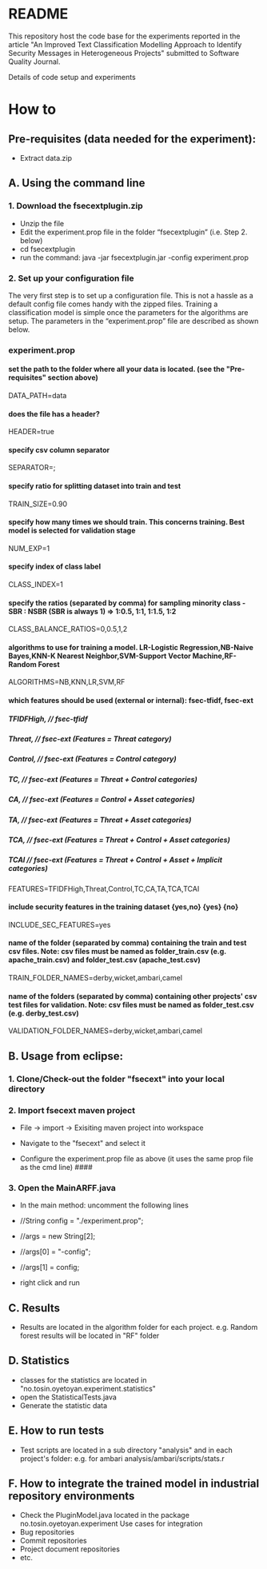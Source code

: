 # README #

This repository host the code base for the experiments reported in the article "An Improved Text Classification Modelling Approach to Identify Security Messages in Heterogeneous Projects" submitted to Software Quality Journal.

Details of code setup and experiments

# How to #

## Pre-requisites (data needed for the experiment): ##

- Extract data.zip

## A. Using the command line ##
### 1.	Download the fsecextplugin.zip  ###
- Unzip the file
- Edit the experiment.prop file in the folder “fsecextplugin” (i.e. Step 2. below)
- cd fsecextplugin
- run the command: java -jar fsecextplugin.jar -config experiment.prop

### 2.	Set up your configuration file ###
The very first step is to set up a configuration file. This is not a hassle as a default config file comes handy with the zipped files. Training a classification model is simple once the parameters for the algorithms are setup. The parameters in the “experiment.prop” file are described as shown below.

###	experiment.prop ###

#### set the path to the folder where all your data is located. (see the "Pre-requisites" section above) ####
DATA_PATH=data
#### does the file has a header? ####
HEADER=true 
#### specify csv column separator ####
SEPARATOR=;
#### specify ratio for splitting dataset into train and test ####
TRAIN_SIZE=0.90
#### specify how many times we should train. This concerns training. Best model is selected for validation stage ####
NUM_EXP=1
#### specify index of class label ####
CLASS_INDEX=1
#### specify the ratios (separated by comma) for sampling minority class - SBR : NSBR (SBR is always 1) => 1:0.5, 1:1, 1:1.5, 1:2 ####
CLASS_BALANCE_RATIOS=0,0.5,1,2
#### algorithms to use for training a model. LR-Logistic Regression,NB-Naive Bayes,KNN-K Nearest Neighbor,SVM-Support Vector Machine,RF-Random Forest
ALGORITHMS=NB,KNN,LR,SVM,RF
#### which features should be used (external or internal): fsec-tfidf, fsec-ext
#####	TFIDFHigh,		// fsec-tfidf
#####	Threat,			// fsec-ext (Features = Threat category)
#####	Control,		// fsec-ext (Features = Control category)
#####	TC,				// fsec-ext (Features = Threat + Control categories)
#####	CA,				// fsec-ext (Features = Control + Asset categories)
#####	TA,				// fsec-ext (Features = Threat + Asset categories)
#####	TCA,			// fsec-ext (Features = Threat + Control + Asset categories)
#####	TCAI			// fsec-ext (Features = Threat + Control + Asset + Implicit categories)
FEATURES=TFIDFHigh,Threat,Control,TC,CA,TA,TCA,TCAI
#### include security features in the training dataset {yes,no} {yes} {no}
INCLUDE_SEC_FEATURES=yes
#### name of the folder (separated by comma) containing the train and test csv files. Note: csv files must be named as folder_train.csv (e.g. apache_train.csv) and folder_test.csv (apache_test.csv) ####
TRAIN_FOLDER_NAMES=derby,wicket,ambari,camel
#### name of the folders (separated by comma) containing other projects' csv test files for validation. Note: csv files must be named as folder_test.csv (e.g. derby_test.csv) ####
VALIDATION_FOLDER_NAMES=derby,wicket,ambari,camel


## B. Usage from eclipse: ##

### 1. Clone/Check-out the folder "fsecext" into your local directory ###

### 2. Import fsecext maven project ###

- File -> import -> Exisiting maven project into workspace

- Navigate to the "fsecext" and select it

- Configure the experiment.prop file as above (it uses the same prop file as the cmd line) ####


### 3. Open the MainARFF.java ###
- In the main method: uncomment the following lines
- //String config = "./experiment.prop";
- //args = new String[2];
- //args[0] = "-config";
- //args[1] = config;

- right click and run

## C. Results ##
- Results are located in the algorithm  folder for each project. e.g. Random forest results will be located in "RF" folder

## D. Statistics ##
- classes for the statistics are located in "no.tosin.oyetoyan.experiment.statistics"
- open the StatisticalTests.java
- Generate the statistic data 	
## E. How to run tests ##
- Test scripts are located in a sub directory "analysis" and in each project's folder:
e.g. for ambari analysis/ambari/scripts/stats.r

## F. How to integrate the trained model in industrial repository environments ##
- Check the PluginModel.java located in the package no.tosin.oyetoyan.experiment
Use cases for integration
- Bug repositories
- Commit repositories
- Project document repositories
- etc.

